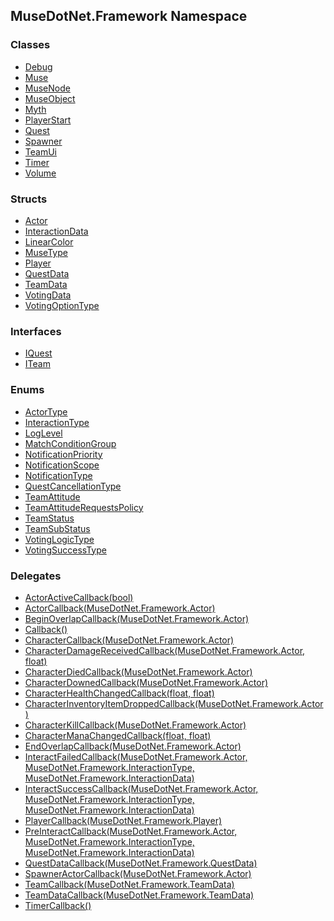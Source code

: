 ## MuseDotNet.Framework Namespace
### Classes
- [Debug](./Debug.md 'MuseDotNet.Framework.Debug')
- [Muse](./Muse.md 'MuseDotNet.Framework.Muse')
- [MuseNode](./MuseNode.md 'MuseDotNet.Framework.MuseNode')
- [MuseObject](./MuseObject.md 'MuseDotNet.Framework.MuseObject')
- [Myth](./Myth.md 'MuseDotNet.Framework.Myth')
- [PlayerStart](./PlayerStart.md 'MuseDotNet.Framework.PlayerStart')
- [Quest](./Quest.md 'MuseDotNet.Framework.Quest')
- [Spawner](./Spawner.md 'MuseDotNet.Framework.Spawner')
- [TeamUi](./TeamUi.md 'MuseDotNet.Framework.TeamUi')
- [Timer](./Timer.md 'MuseDotNet.Framework.Timer')
- [Volume](./Volume.md 'MuseDotNet.Framework.Volume')
### Structs
- [Actor](./Actor.md 'MuseDotNet.Framework.Actor')
- [InteractionData](./InteractionData.md 'MuseDotNet.Framework.InteractionData')
- [LinearColor](./LinearColor.md 'MuseDotNet.Framework.LinearColor')
- [MuseType](./MuseType.md 'MuseDotNet.Framework.MuseType')
- [Player](./Player.md 'MuseDotNet.Framework.Player')
- [QuestData](./QuestData.md 'MuseDotNet.Framework.QuestData')
- [TeamData](./TeamData.md 'MuseDotNet.Framework.TeamData')
- [VotingData](./VotingData.md 'MuseDotNet.Framework.VotingData')
- [VotingOptionType](./VotingOptionType.md 'MuseDotNet.Framework.VotingOptionType')
### Interfaces
- [IQuest](./IQuest.md 'MuseDotNet.Framework.IQuest')
- [ITeam](./ITeam.md 'MuseDotNet.Framework.ITeam')
### Enums
- [ActorType](./ActorType.md 'MuseDotNet.Framework.ActorType')
- [InteractionType](./InteractionType.md 'MuseDotNet.Framework.InteractionType')
- [LogLevel](./LogLevel.md 'MuseDotNet.Framework.LogLevel')
- [MatchConditionGroup](./MatchConditionGroup.md 'MuseDotNet.Framework.MatchConditionGroup')
- [NotificationPriority](./NotificationPriority.md 'MuseDotNet.Framework.NotificationPriority')
- [NotificationScope](./NotificationScope.md 'MuseDotNet.Framework.NotificationScope')
- [NotificationType](./NotificationType.md 'MuseDotNet.Framework.NotificationType')
- [QuestCancellationType](./QuestCancellationType.md 'MuseDotNet.Framework.QuestCancellationType')
- [TeamAttitude](./TeamAttitude.md 'MuseDotNet.Framework.TeamAttitude')
- [TeamAttitudeRequestsPolicy](./TeamAttitudeRequestsPolicy.md 'MuseDotNet.Framework.TeamAttitudeRequestsPolicy')
- [TeamStatus](./TeamStatus.md 'MuseDotNet.Framework.TeamStatus')
- [TeamSubStatus](./TeamSubStatus.md 'MuseDotNet.Framework.TeamSubStatus')
- [VotingLogicType](./VotingLogicType.md 'MuseDotNet.Framework.VotingLogicType')
- [VotingSuccessType](./VotingSuccessType.md 'MuseDotNet.Framework.VotingSuccessType')
### Delegates
- [ActorActiveCallback(bool)](./ActorActiveCallback(bool).md 'MuseDotNet.Framework.ActorActiveCallback(bool)')
- [ActorCallback(MuseDotNet.Framework.Actor)](./ActorCallback(Actor).md 'MuseDotNet.Framework.ActorCallback(MuseDotNet.Framework.Actor)')
- [BeginOverlapCallback(MuseDotNet.Framework.Actor)](./BeginOverlapCallback(Actor).md 'MuseDotNet.Framework.BeginOverlapCallback(MuseDotNet.Framework.Actor)')
- [Callback()](./Callback().md 'MuseDotNet.Framework.Callback()')
- [CharacterCallback(MuseDotNet.Framework.Actor)](./CharacterCallback(Actor).md 'MuseDotNet.Framework.CharacterCallback(MuseDotNet.Framework.Actor)')
- [CharacterDamageReceivedCallback(MuseDotNet.Framework.Actor, float)](./CharacterDamageReceivedCallback(Actor_float).md 'MuseDotNet.Framework.CharacterDamageReceivedCallback(MuseDotNet.Framework.Actor, float)')
- [CharacterDiedCallback(MuseDotNet.Framework.Actor)](./CharacterDiedCallback(Actor).md 'MuseDotNet.Framework.CharacterDiedCallback(MuseDotNet.Framework.Actor)')
- [CharacterDownedCallback(MuseDotNet.Framework.Actor)](./CharacterDownedCallback(Actor).md 'MuseDotNet.Framework.CharacterDownedCallback(MuseDotNet.Framework.Actor)')
- [CharacterHealthChangedCallback(float, float)](./CharacterHealthChangedCallback(float_float).md 'MuseDotNet.Framework.CharacterHealthChangedCallback(float, float)')
- [CharacterInventoryItemDroppedCallback(MuseDotNet.Framework.Actor)](./CharacterInventoryItemDroppedCallback(Actor).md 'MuseDotNet.Framework.CharacterInventoryItemDroppedCallback(MuseDotNet.Framework.Actor)')
- [CharacterKillCallback(MuseDotNet.Framework.Actor)](./CharacterKillCallback(Actor).md 'MuseDotNet.Framework.CharacterKillCallback(MuseDotNet.Framework.Actor)')
- [CharacterManaChangedCallback(float, float)](./CharacterManaChangedCallback(float_float).md 'MuseDotNet.Framework.CharacterManaChangedCallback(float, float)')
- [EndOverlapCallback(MuseDotNet.Framework.Actor)](./EndOverlapCallback(Actor).md 'MuseDotNet.Framework.EndOverlapCallback(MuseDotNet.Framework.Actor)')
- [InteractFailedCallback(MuseDotNet.Framework.Actor, MuseDotNet.Framework.InteractionType, MuseDotNet.Framework.InteractionData)](./InteractFailedCallback(Actor_InteractionType_InteractionData).md 'MuseDotNet.Framework.InteractFailedCallback(MuseDotNet.Framework.Actor, MuseDotNet.Framework.InteractionType, MuseDotNet.Framework.InteractionData)')
- [InteractSuccessCallback(MuseDotNet.Framework.Actor, MuseDotNet.Framework.InteractionType, MuseDotNet.Framework.InteractionData)](./InteractSuccessCallback(Actor_InteractionType_InteractionData).md 'MuseDotNet.Framework.InteractSuccessCallback(MuseDotNet.Framework.Actor, MuseDotNet.Framework.InteractionType, MuseDotNet.Framework.InteractionData)')
- [PlayerCallback(MuseDotNet.Framework.Player)](./PlayerCallback(Player).md 'MuseDotNet.Framework.PlayerCallback(MuseDotNet.Framework.Player)')
- [PreInteractCallback(MuseDotNet.Framework.Actor, MuseDotNet.Framework.InteractionType, MuseDotNet.Framework.InteractionData)](./PreInteractCallback(Actor_InteractionType_InteractionData).md 'MuseDotNet.Framework.PreInteractCallback(MuseDotNet.Framework.Actor, MuseDotNet.Framework.InteractionType, MuseDotNet.Framework.InteractionData)')
- [QuestDataCallback(MuseDotNet.Framework.QuestData)](./QuestDataCallback(QuestData).md 'MuseDotNet.Framework.QuestDataCallback(MuseDotNet.Framework.QuestData)')
- [SpawnerActorCallback(MuseDotNet.Framework.Actor)](./SpawnerActorCallback(Actor).md 'MuseDotNet.Framework.SpawnerActorCallback(MuseDotNet.Framework.Actor)')
- [TeamCallback(MuseDotNet.Framework.TeamData)](./TeamCallback(TeamData).md 'MuseDotNet.Framework.TeamCallback(MuseDotNet.Framework.TeamData)')
- [TeamDataCallback(MuseDotNet.Framework.TeamData)](./TeamDataCallback(TeamData).md 'MuseDotNet.Framework.TeamDataCallback(MuseDotNet.Framework.TeamData)')
- [TimerCallback()](./TimerCallback().md 'MuseDotNet.Framework.TimerCallback()')
